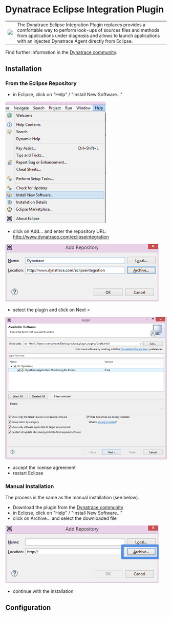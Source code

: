 # Dynatrace Eclipse Integration Plugin

<table>
<tr>
<td><img src="https://github.com/Dynatrace/Dynatrace-Eclipse-Integration-Plugin/blob/master/img/logo/eclipse.png" width="250"></td>
<td>The Dynatrace Eclipse Integration Plugin replaces provides a comfortable way to perform look-ups of sources files and methods from applications under diagnosis and allows to launch applications with an injected Dynatrace Agent directly from Eclipse.</td>
</tr>
</table>

Find further information in the [Dynatrace community](https://community.dynatrace.com/community/display/DL/Dynatrace+Eclipse+Integration+Plugin).

## Installation

### From the Eclipse Repository

* in Eclipse, click on "Help" / "Install New Software..."

![install new software](/img/conf/install_new_software.png)
* click on Add... and enter the repository URL: http://www.dynatrace.com/eclipseintegration

![install new software](/img/conf/add_repository.png)

* select the plugin and click on Next >

![install new software](/img/conf/install_local.png)
* accept the license agreement
* restart Eclipse


### Manual Installation

The process is the same as the manual installation (see below). 

* Download the plugin from the [Dynatrace community](https://community.dynatrace.com/community/display/DL/Dynatrace+Eclipse+Integration+Plugin)
* in Eclipse, click on "Help" / "Install New Software..."
* click on Archive... and select the downloaded file

![install new software](/img/conf/add_site.png)

* continue with the installation

## Configuration

